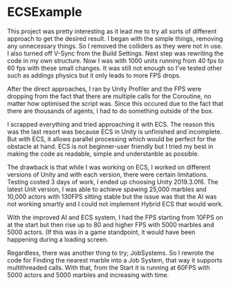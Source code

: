 # ECSExample

This project was pretty interesting as it lead me to try all sorts of different approach to get the desired result. I began with the simple things, removing any unnecessary things. So I removed the colliders as they were not in use. I also turned off V-Sync from the Build Settings. Next step was rewriting the code in my own structure. Now I was with 1000 units running from 40 fps to 60 fps with these small changes. It was still not enough so I've tested other such as addings physics but it only leads to more FPS drops.

After the direct approaches, I ran by Unity Profiler and the FPS were dropping from the fact that there are multiple calls for the Coroutine, no matter how optimised the script was. Since this occured due to the fact that there are thousands of agents, I had to do something outside of the box.

I scrapped everything and tried approaching it with ECS. The reason this was the last resort was because ECS in Unity is unfinished and incomplete. But with ECS, it allows parallel processing which would be perfect for the obstacle at hand. ECS is not beginner-user friendly but I tried my best in making the code as readable, simple and understanble as possible.

The drawback is that while I was working on ECS, I worked on different versions of Unity and with each version, there were certain limitations. Testing costed 3 days of work, I ended up choosing Unity 2019.3.0f6. The latest Unit version, I was able to achieve spawing 25,000 marbles and 10,000 actors with 130FPS sitting stable but the issue was that the AI was not working smartly and I could not implement Hybrid ECS that would work.

With the improved AI and ECS system, I had the FPS starting from 10FPS on at the start but then rise up to 80 and higher FPS with 5000 marbles and 5000 actors. (If this was in a game standpoint, it would have been happening during a loading screen.

Regardless, there was another thing to try; JobSystems. So I rewrote the code for Finding the nearest marble into a Job System, that way it supports multithreaded calls. With that, from the Start it is running at 60FPS with 5000 actors and 5000 marbles and increasing with time.
